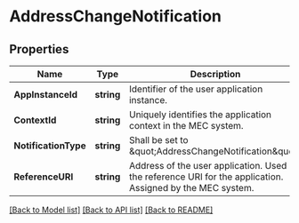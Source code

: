# AddressChangeNotification

## Properties
Name | Type | Description | Notes
------------ | ------------- | ------------- | -------------
**AppInstanceId** | **string** | Identifier of the user application instance. | [default to null]
**ContextId** | **string** | Uniquely identifies the application context in the MEC system. | [default to null]
**NotificationType** | **string** | Shall be set to \&quot;AddressChangeNotification\&quot;. | [default to null]
**ReferenceURI** | **string** | Address of the user application. Used as the reference URI for the application. Assigned by the MEC system. | [default to null]

[[Back to Model list]](../README.md#documentation-for-models) [[Back to API list]](../README.md#documentation-for-api-endpoints) [[Back to README]](../README.md)

